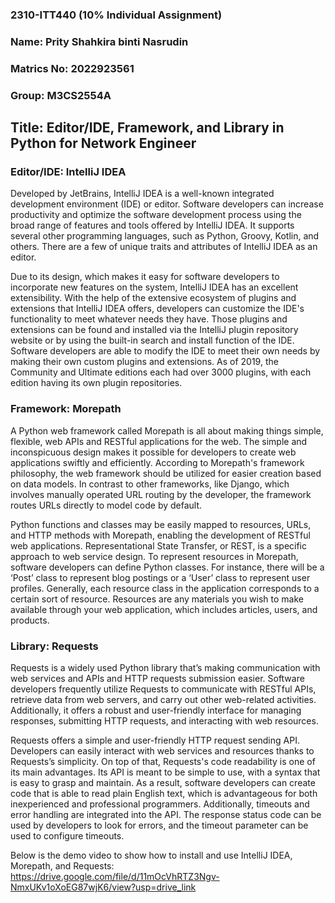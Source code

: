 ### 2310-ITT440 (10% Individual Assignment)

### Name: Prity Shahkira binti Nasrudin
### Matrics No: 2022923561  
### Group: M3CS2554A

## Title: Editor/IDE, Framework, and Library in Python for Network Engineer
### Editor/IDE: IntelliJ IDEA
Developed by JetBrains, IntelliJ IDEA is a well-known integrated development environment (IDE) or editor. Software developers can increase productivity and optimize the software development process using the broad range of features and tools offered by IntelliJ IDEA. It supports several other programming languages, such as Python, Groovy, Kotlin, and others. There are a few of unique traits and attributes of IntelliJ IDEA as an editor.

Due to its design, which makes it easy for software developers to incorporate new features on the system, IntelliJ IDEA has an excellent extensibility. With the help of the extensive ecosystem of plugins and extensions that IntelliJ IDEA offers, developers can customize the IDE's functionality to meet whatever needs they have. Those plugins and extensions can be found and installed via the IntelliJ plugin repository website or by using the built-in search and install function of the IDE. Software developers are able to modify the IDE to meet their own needs by making their own custom plugins and extensions. As of 2019, the Community and Ultimate editions each had over 3000 plugins, with each edition having its own plugin repositories.


### Framework: Morepath
A Python web framework called Morepath is all about making things simple, flexible, web APIs and RESTful applications for the web. The simple and inconspicuous design makes it possible for developers to create web applications swiftly and efficiently. According to Morepath's framework philosophy, the web framework should be utilized for easier creation based on data models. In contrast to other frameworks, like Django, which involves manually operated URL routing by the developer, the framework routes URLs directly to model code by default. 

Python functions and classes may be easily mapped to resources, URLs, and HTTP methods with Morepath, enabling the development of RESTful web applications. Representational State Transfer, or REST, is a specific approach to web service design. To represent resources in Morepath, software developers can define Python classes. For instance, there will be a ‘Post’ class to represent blog postings or a ‘User’ class to represent user profiles. Generally, each resource class in the application corresponds to a certain sort of resource. Resources are any materials you wish to make available through your web application, which includes articles, users, and products.


### Library: Requests
Requests is a widely used Python library that’s making communication with web services and APIs and HTTP requests submission easier. Software developers frequently utilize Requests to communicate with RESTful APIs, retrieve data from web servers, and carry out other web-related activities. Additionally, it offers a robust and user-friendly interface for managing responses, submitting HTTP requests, and interacting with web resources.

Requests offers a simple and user-friendly HTTP request sending API. Developers can easily interact with web services and resources thanks to Requests’s simplicity. On top of that, Requests's code readability is one of its main advantages. Its API is meant to be simple to use, with a syntax that is easy to grasp and maintain. As a result, software developers can create code that is able to read plain English text, which is advantageous for both inexperienced and professional programmers. Additionally, timeouts and error handling are integrated into the API. The response status code can be used by developers to look for errors, and the timeout parameter can be used to configure timeouts.


Below is the demo video to show how to install and use IntelliJ IDEA, Morepath, and Requests:
https://drive.google.com/file/d/11mOcVhRTZ3Ngv-NmxUKv1oXoEG87wjK6/view?usp=drive_link
